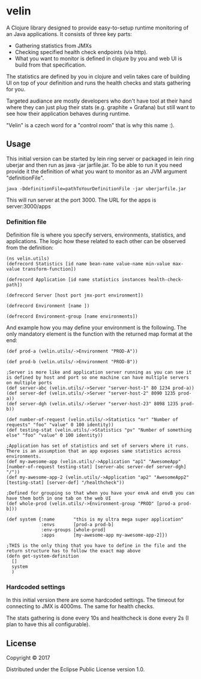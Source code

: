 # velin

A Clojure library designed to provide easy-to-setup runtime monitoring of an Java applications. It consists of three key parts:
- Gathering statistics from JMXs
- Checking specified health check endpoints (via http).
- What you want to monitor is defined in clojure by you and web UI is build from that specification.

The statistics are defined by you in clojure and velin takes care of building UI on top of your definition and runs the health checks and stats gathering for you.

Targeted audiance are mostly developers who don't have tool at their hand where they can just plug their stats (e.g. graphite + Grafana) but still want to see how their application
behaves during runtime.

"Velin" is a czech word for a "control room" that is why this name :).

## Usage

This initial version can be started by lein ring server or packaged in lein ring uberjar and then run as java -jar jarfile.jar. To be able to run it you need provide
it the definition of what you want to monitor as an JVM argument "definitionFile".

```
java -DdefinitionFile=pathToYourDefinitionFile -jar uberjarfile.jar
```
This will run server at the port 3000. The URL for the apps is server:3000/apps


### Definition file
Definition file is where you specify servers, environments, statistics, and applications. The logic how these related to each other can be observed from the definition:
```
(ns velin.utils)
(defrecord Statistics [id name bean-name value-name min-value max-value transform-function])

(defrecord Application [id name statistics instances health-check-path])

(defrecord Server [host port jmx-port environment])

(defrecord Environment [name ])

(defrecord Environment-group [name environments])
```

And example how you may define your environment is the following. The only mandatory element is the function with the returned map format at the end:

```
(def prod-a (velin.utils/->Environment "PROD-A"))

(def prod-b (velin.utils/->Environment "PROD-B"))

;Server is more like and application server running as you can see it is defined by host and port so one machine can have multiple servers on multiple ports
(def server-abc (velin.utils/->Server "server-host-1" 80 1234 prod-a))
(def server-def (velin.utils/->Server "server-host-2" 8090 1235 prod-a))
(def server-dgh (velin.utils/->Server "server-host-23" 8098 1235 prod-b))

(def number-of-request (velin.utils/->Statistics "nr" "Number of requests" "foo" "value" 0 100 identity))
(def testing-stat (velin.utils/->Statistics "pv" "Number of something else" "foo" "value" 0 100 identity))

;Application has set of statistics and set of servers where it runs. There is an assumption that an app exposes same statistics across environments.
(def my-awesome-app (velin.utils/->Application "ap1" "AwesomeApp" [number-of-request testing-stat] [server-abc server-def server-dgh] "/"))
(def my-awesome-app-2 (velin.utils/->Application "ap2" "AwesomeApp2" [testing-stat] [server-def] "/healthcheck"))

;Defined for grouping so that when you have your envA and envB you can have them both in one tab on the web UI
(def whole-prod (velin.utils/->Environment-group "PROD" [prod-a prod-b]))

(def system {:name       "this is my ultra mega super application"
             :envs       [prod-a prod-b]
             :env-groups [whole-prod]
             :apps       [my-awesome-app my-awesome-app-2]})

;THIS is the only thing that you have to define in the file and the return structure has to follow the exact map above
(defn get-system-definition
  []
  system
  )
```

### Hardcoded settings
In this initial version there are some hardcoded settings. The timeout for connecting to JMX is 4000ms. The same for health checks.

The stats gathering is done every 10s and healthcheck is done every 2s (I plan to have this all configurable).


## License

Copyright © 2017

Distributed under the Eclipse Public License version 1.0.
